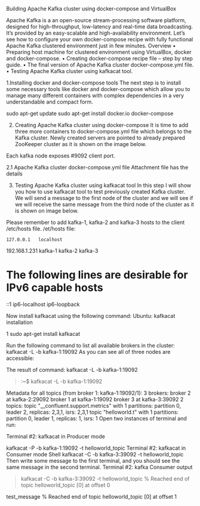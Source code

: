 Building Apache Kafka cluster using docker-compose and VirtualBox
 
Apache Kafka is a an open-source stream-processing software platform, designed for high-throughput, low-latency and real-time data broadcasting. It’s provided by an easy-scalable and high-availability environment. Let’s see how to configure your own docker-compose recipe with fully functional Apache Kafka clustered environment just in few minutes.
Overview
•	Preparing host machine for clustered environment using VirtualBox, docker and docker-compose.
•	Creating docker-compose recipe file – step by step guide.
•	The final version of Apache Kafka cluster docker-compose.yml file.
•	Testing Apache Kafka cluster using kafkacat tool.
 

 1.Installing docker and docker-compose tools
The next step is to install some necessary tools like docker and docker-compose which allow you to manage many different containers with complex dependencies in a very understandable and compact form.

sudo apt-get update
sudo apt-get install docker.io docker-compose

 
2. Creating Apache Kafka cluster using docker-compose
It is time to add three more containers to docker-compose.yml file which belongs to the Kafka cluster. Newly created servers are pointed to already prepared ZooKeeper cluster as it is shown on the image below.
 
Each kafka node exposes #9092 client port.


2.1 Apache Kafka cluster docker-compose.yml file
Attachment file has the details

	
 
3. Testing Apache Kafka cluster using kafkacat tool
In this step I will show you how to use kafkacat tool to test previously created Kafka cluster. We will send a message to the first node of the cluster and we will see if we will receive the same message from the third node of the cluster as it is shown on image below.
 
 
Please remember to add kafka-1, kafka-2 and kafka-3 hosts to the client /etc/hosts file.
/et/hosts file:

	127.0.0.1	localhost
 
 
192.168.1.231 kafka-1 kafka-2 kafka-3
 
# The following lines are desirable for IPv6 capable hosts
::1     ip6-localhost ip6-loopback
 

Now install kafkacat using the following command:
Ubuntu: kafkacat installation

1	sudo apt-get install kafkacat
	


Run the following command to list all available brokers in the cluster:
kafkacat -L -b kafka-1:19092
As you can see all of three nodes are accessible:

The result of command: kafkacat -L -b kafka-1:19092
>:~$ kafkacat -L -b kafka-1:19092

Metadata for all topics (from broker 1: kafka-1:19092/1):
 3 brokers:
  broker 2 at kafka-2:29092
  broker 1 at kafka-1:19092
  broker 3 at kafka-3:39092
 2 topics:
  topic "__confluent.support.metrics" with 1 partitions:
partition 0, leader 2, replicas: 2,3,1, isrs: 2,3,1
topic "helloworld.t" with 1 partitions:
partition 0, leader 1, replicas: 1, isrs: 1
Open two instances of terminal and run:

Terminal #2: kafkacat in Producer mode

kafkacat -P -b kafka-1:19092 -t helloworld_topic
 Terminal #2: kafkacat in Consumer mode
Shell
kafkacat -C -b kafka-3:39092 -t helloworld_topic
Then write some message to the first terminal, and you should see the same message in the second terminal.
Terminal #2: kafka Consumer output


>kafkacat -C -b kafka-3:39092 -t helloworld_topic
% Reached end of topic helloworld_topic [0] at offset 0
 
test_message
% Reached end of topic helloworld_topic [0] at offset 1

